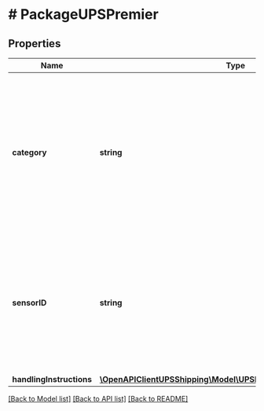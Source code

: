 # # PackageUPSPremier

## Properties

Name | Type | Description | Notes
------------ | ------------- | ------------- | -------------
**category** | **string** | UPS Premier Category.  Valid values are 01,02,03 UPS Premier Silver -01 UPS Premier Gold - 02 UPS Premier Platinum - 03 |
**sensorID** | **string** | SensorID is RFID for UPS Premier Silver. SensorID is MeshID for UPS Premier Gold or UPS Premier Platinum Package. | [optional]
**handlingInstructions** | [**\OpenAPIClientUPSShipping\Model\UPSPremierHandlingInstructions[]**](UPSPremierHandlingInstructions.md) |  |

[[Back to Model list]](../../README.md#models) [[Back to API list]](../../README.md#endpoints) [[Back to README]](../../README.md)
